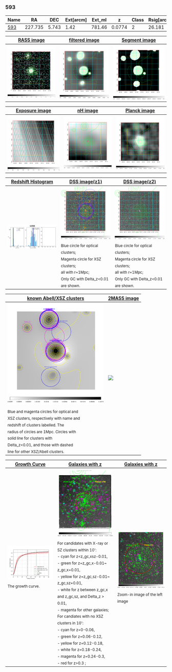 <div STYLE="page-break-after: always;"></div>

### 593

|Name          |RA          |DEC      | Ext[arcm] | Ext_ml | z    | Class| Rsig[arcmin] | CRsig[c/s] | CR500[c/s] | R500[Mpc] |L500[erg/s]|F500[erg/s/cm^2]| M500[Msun]|Tx[keV]|beta|GC(XSZ,Delta_z<0.01)| GC(OPT,Delta_z<0.01)|GC|alias|
|--------------|------------|------------|---|---|-----------|--------|------|------|----|----|----|----|----|----|----|----|----|----|---|
|[593](script/593.md)     | 227.735       | 5.743       | 1.42    | 781.46   | 0.0774 | 2   | 26.181 |3.082 |2.900 |1.424 |8.244e+44 |5.598e-11 |8.842e+14 |8.420 |0.713 |Tar, |Wen, |Tar, |k098|

|[RASS image](../image/593/593_img.pdf)|[filtered image](../image/593/593_fil.pdf)|[Segment image](../image/593/593_seg.pdf)|
|-------------------|--------------------|-------------------|
| <img src="../image/593/593_img.png" width="300">  | <img src="../image/593/593_fil.png" width="300">   | <img src="../image/593/593_seg.png" width="300">  |

|[Exposure image](../image/593/593_mex.pdf)| [nH image](../image/593/593_nh.pdf)| [Planck image](../image/593/593_p.pdf)|
|-------------------|--------------------|-------------------|
|<img src="../image/593/593_mex.png" width="300">   | <img src="../image/593/593_nh.png" width="300">    | <img src="../image/593/593_p.png" width="300"> |

|[Redshift Histogram](../image/593/593_zg.pdf) | [DSS image(z1)](../image/593/593_dss_z1.pdf)      |  [DSS image(z2)](../image/593/593_dss_z2.pdf)    |
|-------------------|--------------------|-------------------|
|<img src="../image/593/593_zg.png" width="300"> |<img src="../image/593/593_dss_z1.png" width="300"> <sub><br>Blue circle for optical clusters; <br>Magenta circle for XSZ clusters; <br>all with r=1Mpc; <br>Only GC with Delta_z<0.01 are shown. </sub>| <img src="../image/593/593_dss_z2.png" width="300"><sub><br>Blue circle for optical clusters; <br>Magenta circle for XSZ clusters; <br>all with r=1Mpc; <br>Only GC with Delta_z<0.01 are shown. </sub> |

|[known Abell/XSZ clusters](../image/593/593_m.pdf) | [2MASS image](../image/593/593_2mass.pdf)      |
|-------------------|-------------------|
|<img src=../image/593/593_m.png width="300"> <sub><br>Blue and magenta circles for optical and <br>XSZ clusters, respectively with name and <br>redshift of clusters labelled. The <br>radius of circles are 1Mpc. Circles with <br>solid line for clusters with <br>Delta_z<0.01, and those with dashed <br>line for other XSZ/Abell clusters.        </sub>|<img src="../image/593/593_2mass.png" width="300">  |

|[Growth Curve](../image/593/593_gca_all.png) |[Galaxies with z](../image/593/593_opt_ned.pdf) |[Galaxies with z](../image/593/593_opt_ned_zoom.pdf) |
|-------------------|-------------------|-------------------|
| <img src="../image/593/593_gca_all.png" width="300"> <sub><br>The growth curve.</sub>| <img src=../image/593/593_opt_ned.png width="300"> <br><sub> For candidates with X-ray or SZ clusters within 10': <br> - cyan for z<z_gc,xsz-0.01, <br> - green for z=z_gc,x-0.01~ z_gc,x+0.01, <br> - yellow for z=z_gc,sz-0.01~ z_gc,sz+0.01, <br> - white for z between z_gc,x and z_gc,sz, and Delta_z > 0.01, <br> - magenta for other galaxies; <br>For candiates with no XSZ clusters in 10': <br> - cyan for z=0-0.06, <br> - green for z=0.06-0.12, <br> - yellow for z=0.12-0.18, <br> - white for z=0.18-0.24, <br> - magenta for z=0.24-0.3, <br> - red for z>0.3 ;  </sub>|<img src=../image/593/593_opt_ned_zoom.png width="300">  <br><sub> Zoom-in image of the left image</sub>|




